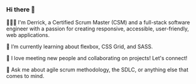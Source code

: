 ### Hi there 👋

<!--
**derrickhardison/derrickhardison** is a ✨ _special_ ✨ repository because its `README.md` (this file) appears on your GitHub profile.

Here are some ideas to get you started:

- 🔭 I’m currently working on ...
- 🌱 I’m currently learning ...
- 👯 I’m looking to collaborate on ...
- 🤔 I’m looking for help with ...
- 💬 Ask me about ...
- 📫 How to reach me: ...
- 😄 Pronouns: ...
- ⚡ Fun fact: ...
-->

👨🏾‍💻 I'm Derrick, a Certified Scrum Master (CSM) and a full-stack software engineer with a passion for creating responsive, accessible, user-friendly, web applications. 

🌱 I’m currently learning about flexbox, CSS Grid, and SASS.

🤝 I love meeting new people and collaborating on projects! Let's connect!

💬 Ask me about agile scrum methodology, the SDLC, or anything else that comes to mind.  
